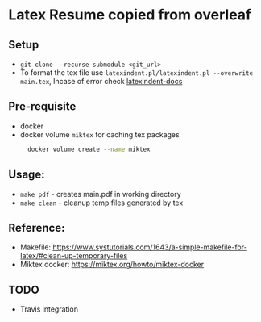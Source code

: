 # Latex Resume copied from overleaf

## Setup

- `git clone --recurse-submodule <git_url>`
- To format the tex file use `latexindent.pl/latexindent.pl --overwrite main.tex`, Incase of error check [latexindent-docs](https://latexindentpl.readthedocs.io/en/latest/sec-introduction.html#quick-start)

## Pre-requisite
- docker
- docker volume `miktex` for caching tex packages 
  ```bash
    docker volume create --name miktex
  ```

## Usage: 
- `make pdf` - creates main.pdf in working directory
- `make clean` - cleanup temp files generated by tex

## Reference:
- Makefile: https://www.systutorials.com/1643/a-simple-makefile-for-latex/#clean-up-temporary-files
- Miktex docker: https://miktex.org/howto/miktex-docker

## TODO
- Travis integration

